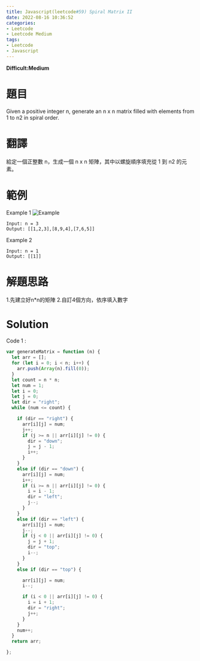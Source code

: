 ```yaml
---
title: Javascript(leetcode#59) Spiral Matrix II
date: 2022-08-16 10:36:52
categories: 
- Leetcode 
- Leetcode Medium 
tags:
- Leetcode
- Javascript
---
```


**Difficult:Medium**


# 題目
Given a positive integer n, generate an n x n matrix filled with elements from 1 to n2 in spiral order.
<!--more-->
# 翻譯
給定一個正整數 n，生成一個 n x n 矩陣，其中以螺旋順序填充從 1 到 n2 的元素。



# 範例

Example 1
![Example](../image/leetcode/leetcode59.jpg "Example")
```
Input: n = 3
Output: [[1,2,3],[8,9,4],[7,6,5]]
```

Example 2
```
Input: n = 1
Output: [[1]]
```
# 解題思路
1.先建立好n*n的矩陣
2.自訂4個方向，依序填入數字
# Solution
Code 1 :
```Javascript
var generateMatrix = function (n) {
  let arr = [];
  for (let i = 0; i < n; i++) {
    arr.push(Array(n).fill(0));
  }
  let count = n * n;
  let num = 1;
  let i = 0;
  let j = 0;
  let dir = "right";
  while (num <= count) {

    if (dir == "right") {
      arr[i][j] = num;
      j++;
      if (j >= n || arr[i][j] != 0) {
        dir = "down";
        j = j - 1;
        i++;
      }
    }
    else if (dir == "down") {
      arr[i][j] = num;
      i++;
      if (i >= n || arr[i][j] != 0) {
        i = i - 1;
        dir = "left";
        j--;
      }
    }
    else if (dir == "left") {
      arr[i][j] = num;
      j--;
      if (j < 0 || arr[i][j] != 0) {
        j = j + 1;
        dir = "top";
        i--;
      }
    }
    else if (dir == "top") {

      arr[i][j] = num;
      i--;

      if (i < 0 || arr[i][j] != 0) {
        i = i + 1;
        dir = "right";
        j++;
      }
    }
    num++;
  }
  return arr;

};

```